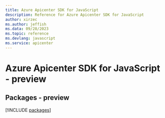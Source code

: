```yaml
---
title: Azure Apicenter SDK for JavaScript
description: Reference for Azure Apicenter SDK for JavaScript
author: xirzec
ms.author: jeffish
ms.data: 09/28/2023
ms.topic: reference
ms.devlang: javascript
ms.service: apicenter
---
```

# Azure Apicenter SDK for JavaScript - preview
## Packages - preview
[!INCLUDE [packages](apicenter-index.md)]